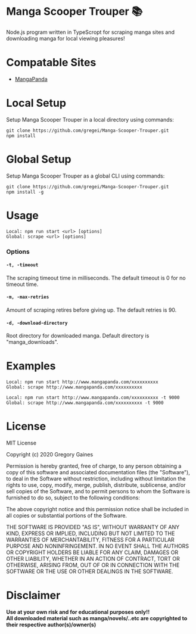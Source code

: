 # Manga Scooper Trouper 📚 
Node.js program written in TypeScropt for scraping manga sites and downloading manga for local viewing pleasures!

# Compatable Sites
* [MangaPanda](http://mangapanda.com)

# Local Setup
Setup Manga Scooper Trouper in a local directory using commands:
``` 
git clone https://github.com/gregei/Manga-Scooper-Trouper.git 
npm install 
````

# Global Setup
Setup Manga Scooper Trouper as a global CLI using commands:
``` 
git clone https://github.com/gregei/Manga-Scooper-Trouper.git 
npm install -g
```

# Usage
```
Local: npm run start <url> [options]
Global: scrape <url> [options]
```

### Options

#### ```-t, -timeout```

The scraping timeout time in milliseconds. The default timeout is 0 for no timeout time.

#### ```-m, -max-retries```

Amount of scraping retires before giving up. The default retries is 90.

#### ```-d, -download-directory```

Root directory for downloaded manga. Default directory is "manga_downloads".


# Examples

```
Local: npm run start http://www.mangapanda.com/xxxxxxxxxx
Global: scrape http://www.mangapanda.com/xxxxxxxxxx

Local: npm run start http://www.mangapanda.com/xxxxxxxxxx -t 9000
Global: scrape http://www.mangapanda.com/xxxxxxxxxx -t 9000
```

# License
MIT License

Copyright (c) 2020 Gregory Gaines

Permission is hereby granted, free of charge, to any person obtaining a copy
of this software and associated documentation files (the "Software"), to deal
in the Software without restriction, including without limitation the rights
to use, copy, modify, merge, publish, distribute, sublicense, and/or sell
copies of the Software, and to permit persons to whom the Software is
furnished to do so, subject to the following conditions:

The above copyright notice and this permission notice shall be included in all
copies or substantial portions of the Software.

THE SOFTWARE IS PROVIDED "AS IS", WITHOUT WARRANTY OF ANY KIND, EXPRESS OR
IMPLIED, INCLUDING BUT NOT LIMITED TO THE WARRANTIES OF MERCHANTABILITY,
FITNESS FOR A PARTICULAR PURPOSE AND NONINFRINGEMENT. IN NO EVENT SHALL THE
AUTHORS OR COPYRIGHT HOLDERS BE LIABLE FOR ANY CLAIM, DAMAGES OR OTHER
LIABILITY, WHETHER IN AN ACTION OF CONTRACT, TORT OR OTHERWISE, ARISING FROM,
OUT OF OR IN CONNECTION WITH THE SOFTWARE OR THE USE OR OTHER DEALINGS IN THE
SOFTWARE.

# Disclaimer
**Use at your own risk and for educational purposes only!!**
<br />
**All downloaded material such as manga/novels/..etc are copyrighted to their respective author(s)/owner(s)**


